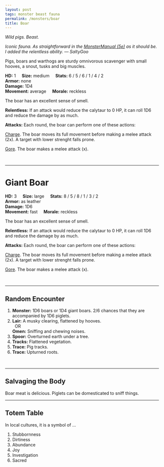 ```yaml
---
layout: post
tags: monster beast fauna
permalink: /monsters/boar
title: Boar
---
```


*Wild pigs. Beast.*

<span class="alchemy"> *Iconic fauna. As straightforward in the [MonsterManual (5e)](https://5e.tools/book.html#mm) as it should be. I added the relentless ability. — SaltyGoo* </span>

Pigs, boars and warthogs are sturdy omnivorous scavenger with small hooves, a snout, tusks and big muscles.

**HD:** 1  &nbsp; &nbsp;  **Size:** medium &nbsp; &nbsp; **Stats:** 6 / 5 / 6 / 1 / 4 / 2  <br>
**Armor:** none <br>
**Damage:** 1D4 <br>
**Movement:** average &nbsp; &nbsp; **Morale:** reckless <br>

The boar has an excellent sense of smell.

**Relentless:** If an attack would reduce the calytaur to 0 HP, it can roll 1D6 and reduce the damage by as much.

**Attacks:** Each round, the boar can perform one of these actions:

<ins>Charge</ins>. The boar moves its full movement before making a melee attack (2x). A target with lower strenght falls prone.

<ins>Gore</ins>. The boar makes a melee attack (x).

<br>

---

# Giant Boar

**HD:** 3  &nbsp; &nbsp;  **Size:** large &nbsp; &nbsp; **Stats:** 8 / 5 / 8 / 1 / 3 / 2 <br>
**Armor:** as leather <br>
**Damage:** 1D6 <br>
**Movement:** fast &nbsp; &nbsp; **Morale:** reckless <br>

The boar has an excellent sense of smell.

**Relentless:** If an attack would reduce the calytaur to 0 HP, it can roll 1D6 and reduce the damage by as much.

**Attacks:** Each round, the boar can perform one of these actions:

<ins>Charge</ins>. The boar moves its full movement before making a melee attack (2x). A target with lower strenght falls prone.

<ins>Gore</ins>. The boar makes a melee attack (x).

<br>

---

## Random Encounter

1. **Monster:** 1D6 boars or 1D4 giant boars. 2/6 chances that they are accompanied by 1D6 piglets.
1. **Lair:** A musky clearing, flattened by hooves. <br>	&nbsp; OR <br>	**Omen:** Sniffing and chewing noises.
1. **Spoor:** Overturned earth under a tree.
1. **Tracks:** Flattened vegetation.
1. **Trace:** Pig tracks. 
1. **Trace:** Upturned roots.

<br>

---

## Salvaging the Body

Boar meat is delicious. Piglets can be domesticated to sniff things.

---

## Totem Table

In local cultures, it is a symbol of ...

1. Stubbornness
1. Dirtiness
1. Abundance
1. Joy
1. Investigation
1. Sacred 
